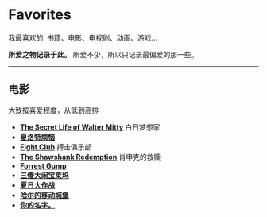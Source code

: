 # Favorites

我最喜欢的: 书籍、电影、电视剧、动画、游戏…

**所爱之物记录于此。** 所爱不少，所以只记录最偏爱的那一些。

---

## 电影

大致按喜爱程度，从低到高排

- **[The Secret Life of Walter Mitty](https://movie.douban.com/subject/2133323/)** 白日梦想家
- **[夏洛特烦恼](https://movie.douban.com/subject/25964071/)**
- **[Fight Club](http://www.imdb.com/title/tt0137523/)** 搏击俱乐部
- **[The Shawshank Redemption](https://movie.douban.com/subject/1292052/)** 肖申克的救赎
- **[Forrest Gump](https://movie.douban.com/subject/1292720/)**
- **[三傻大闹宝莱坞](https://movie.douban.com/subject/3793023/)**
- **[夏日大作战](https://movie.douban.com/subject/3908423/)**
- **[哈尔的移动城堡](https://movie.douban.com/subject/1308807/)**
- **[你的名字。](https://movie.douban.com/subject/1308807/)**
